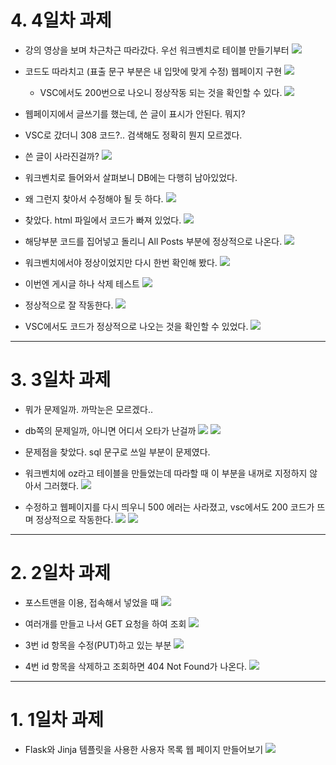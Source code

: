 # 4. 4일차 과제
  - 강의 영상을 보며 차근차근 따라갔다. 우선 워크벤치로 테이블 만들기부터
    ![](../Flask/screenshot/11.jpg)

- 코드도 따라치고 (표출 문구 부분은 내 입맛에 맞게 수정) 웹페이지 구현
    ![](../Flask/screenshot/12.jpg)
  
  - VSC에서도 200번으로 나오니 정상작동 되는 것을 확인할 수 있다.
    ![](../Flask/screenshot/13.jpg)

- 웹페이지에서 글쓰기를 했는데, 쓴 글이 표시가 안된다. 뭐지?
- VSC로 갔더니 308 코드?.. 검색해도 정확히 뭔지 모르겠다.
- 쓴 글이 사라진걸까?
  ![](../Flask/screenshot/14.jpg)
  
- 워크벤치로 들어와서 살펴보니 DB에는 다행히 남아있었다.
- 왜 그런지 찾아서 수정해야 될 듯 하다.
  ![](../Flask/screenshot/15.jpg)

- 찾았다. html 파일에서 코드가 빠져 있었다.
  ![](../Flask/screenshot/16.jpg)

- 해당부분 코드를 집어넣고 돌리니 All Posts 부분에 정상적으로 나온다.
  ![](../Flask/screenshot/17.jpg)

- 워크벤치에서야 정상이었지만 다시 한번 확인해 봤다.
  ![](../Flask/screenshot/18.jpg)

- 이번엔 게시글 하나 삭제 테스트
  ![](../Flask/screenshot/19.jpg)

- 정상적으로 잘 작동한다.
  ![](../Flask/screenshot/20.jpg)

- VSC에서도 코드가 정상적으로 나오는 것을 확인할 수 있었다.
  ![](../Flask/screenshot/21.jpg)

----------------------------------------------------------------------------------------
# 3. 3일차 과제
  - 뭐가 문제일까. 까막눈은 모르겠다..
  - db쪽의 문제일까, 아니면 어디서 오타가 난걸까
    ![](../Flask/screenshot/06.jpg)
    ![](../Flask/screenshot/07.jpg)

  - 문제점을 찾았다. sql 문구로 쓰일 부분이 문제였다.
  - 워크벤치에 oz라고 테이블을 만들었는데 따라할 때 이 부분을 내꺼로 지정하지 않아서 그러했다.
    ![](../Flask/screenshot/08.jpg)

  - 수정하고 웹페이지를 다시 띄우니 500 에러는 사라졌고, vsc에서도 200 코드가 뜨며 정상적으로 작동한다.
    ![](../Flask/screenshot/09.jpg)
    ![](../Flask/screenshot/10.jpg)
-------------------------------------------------------------------------------------
# 2. 2일차 과제
  - 포스트맨을 이용, 접속해서 넣었을 때
    ![](../Flask/screenshot/02.jpg)

  - 여러개를 만들고 나서 GET 요청을 하여 조회
    ![](../Flask/screenshot/03.jpg)

  - 3번 id 항목을 수정(PUT)하고 있는 부분
    ![](../Flask/screenshot/04.jpg)

  - 4번 id 항목을 삭제하고 조회하면 404 Not Found가 나온다.
    ![](../Flask/screenshot/05.jpg)

----------------------------------------------------------------------------------------
# 1. 1일차 과제
  - Flask와 Jinja 템플릿을 사용한 사용자 목록 웹 페이지 만들어보기
    ![](../Flask/screenshot/01.jpg)
